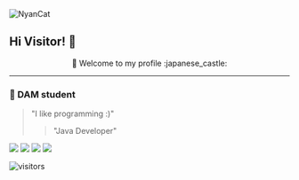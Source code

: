 

<img src="https://github.com/anathayna/anathayna/blob/master/assets/nyancat.gif?raw=1" alt="NyanCat">


## Hi Visitor! 👋

<div align="center"> 🚀 Welcome to my profile :japanese_castle:</div>

---
### :volcano: DAM student 
> "I like programming :)"
>> "Java Developer"

[<img src="https://img.shields.io/badge/twitter-%231DA1F2.svg?&style=for-the-badge&logo=twitter&logoColor=white" />](https://twitter.com/alexdjdjxd) [<img src="https://img.shields.io/badge/linkedin-%230077B5.svg?&style=for-the-badge&logo=linkedin&logoColor=white" />](https://www.linkedin.com/in/alexdjdjx/) [<img src = "https://img.shields.io/badge/instagram-%23E4405F.svg?&style=for-the-badge&logo=instagram&logoColor=white">](https://www.instagram.com/aavellan2/) [<img src = "https://img.shields.io/badge/facebook-%231877F2.svg?&style=for-the-badge&logo=facebook&logoColor=white">](https://www.facebook.com/pr2tik1)

![visitors](https://visitor-badge.glitch.me/badge?page_id=alexdjdjx.alexdjdjx&left_color=green&right_color=red)

